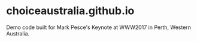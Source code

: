 # choiceaustralia.github.io

Demo code built for Mark Pesce's Keynote at WWW2017 in Perth, Western Australia.
